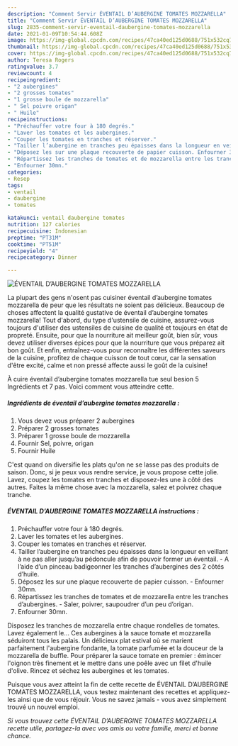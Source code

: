```yaml
---
description: "Comment Servir ÉVENTAIL D’AUBERGINE TOMATES MOZZARELLA"
title: "Comment Servir ÉVENTAIL D’AUBERGINE TOMATES MOZZARELLA"
slug: 2835-comment-servir-eventail-daubergine-tomates-mozzarella
date: 2021-01-09T10:54:44.608Z
image: https://img-global.cpcdn.com/recipes/47ca40ed125d0688/751x532cq70/eventail-daubergine-tomates-mozzarella-photo-principale-de-la-recette.jpg
thumbnail: https://img-global.cpcdn.com/recipes/47ca40ed125d0688/751x532cq70/eventail-daubergine-tomates-mozzarella-photo-principale-de-la-recette.jpg
cover: https://img-global.cpcdn.com/recipes/47ca40ed125d0688/751x532cq70/eventail-daubergine-tomates-mozzarella-photo-principale-de-la-recette.jpg
author: Teresa Rogers
ratingvalue: 3.7
reviewcount: 4
recipeingredient:
- "2 aubergines"
- "2 grosses tomates"
- "1 grosse boule de mozzarella"
- " Sel poivre origan"
- " Huile"
recipeinstructions:
- "Préchauffer votre four à 180 degrés."
- "Laver les tomates et les aubergines."
- "Couper les tomates en tranches et réserver."
- "Tailler l’aubergine en tranches peu épaisses dans la longueur en veillant à ne pas aller jusqu’au pédoncule afin de pouvoir former un éventail. A l’aide d’un pinceau badigeonner les tranches d’aubergines des 2 côtés d’huile."
- "Déposez les sur une plaque recouverte de papier cuisson. Enfourner 30mn."
- "Répartissez les tranches de tomates et de mozzarella entre les tranches d’aubergines. Saler, poivrer, saupoudrer d’un peu d’origan."
- "Enfourner 30mn."
categories:
- Resep
tags:
- ventail
- daubergine
- tomates

katakunci: ventail daubergine tomates 
nutrition: 127 calories
recipecuisine: Indonesian
preptime: "PT31M"
cooktime: "PT51M"
recipeyield: "4"
recipecategory: Dinner

---
```



![ÉVENTAIL D’AUBERGINE TOMATES MOZZARELLA](https://img-global.cpcdn.com/recipes/47ca40ed125d0688/751x532cq70/eventail-daubergine-tomates-mozzarella-photo-principale-de-la-recette.jpg)

La plupart des gens n'osent pas cuisiner éventail d’aubergine tomates mozzarella de peur que les résultats ne soient pas délicieux. Beaucoup de choses affectent la qualité gustative de éventail d’aubergine tomates mozzarella! Tout d'abord, du type d'ustensile de cuisine, assurez-vous toujours d'utiliser des ustensiles de cuisine de qualité et toujours en état de propreté. Ensuite, pour que la nourriture ait meilleur goût, bien sûr, vous devez utiliser diverses épices pour que la nourriture que vous préparez ait bon goût. Et enfin, entraînez-vous pour reconnaître les différentes saveurs de la cuisine, profitez de chaque cuisson de tout cœur, car la sensation d'être excité, calme et non pressé affecte aussi le goût de la cuisine!

<!--inarticleads1-->

À cuire éventail d’aubergine tomates mozzarella tue seul besion 5 Ingrédients et 7 pas. Voici comment vous atteindre cette.

##### Ingrédients de éventail d’aubergine tomates mozzarella :

1. Vous devez vous préparer 2 aubergines
1. Préparer 2 grosses tomates
1. Préparer 1 grosse boule de mozzarella
1. Fournir  Sel, poivre, origan
1. Fournir  Huile


C&#39;est quand on diversifie les plats qu&#39;on ne se lasse pas des produits de saison. Donc, si je peux vous rendre service, je vous propose cette jolie. Lavez, coupez les tomates en tranches et disposez-les une à côté des autres. Faites la même chose avec la mozzarella, salez et poivrez chaque tranche. 

<!--inarticleads2-->

##### ÉVENTAIL D’AUBERGINE TOMATES MOZZARELLA instructions :

1. Préchauffer votre four à 180 degrés.
1. Laver les tomates et les aubergines.
1. Couper les tomates en tranches et réserver.
1. Tailler l’aubergine en tranches peu épaisses dans la longueur en veillant à ne pas aller jusqu’au pédoncule afin de pouvoir former un éventail. - A l’aide d’un pinceau badigeonner les tranches d’aubergines des 2 côtés d’huile.
1. Déposez les sur une plaque recouverte de papier cuisson. - Enfourner 30mn.
1. Répartissez les tranches de tomates et de mozzarella entre les tranches d’aubergines. - Saler, poivrer, saupoudrer d’un peu d’origan.
1. Enfourner 30mn.


Disposez les tranches de mozzarella entre chaque rondelles de tomates. Lavez également le… Ces aubergines à la sauce tomate et mozzarella séduiront tous les palais. Un délicieux plat estival où se marient parfaitement l&#39;aubergine fondante, la tomate parfumée et la douceur de la mozzarella de buffle. Pour préparer la sauce tomate en premier : émincer l&#39;oignon très finement et le mettre dans une poêle avec un filet d&#39;huile d&#39;olive. Rincez et séchez les aubergines et les tomates. 

<!--inarticleads1-->

<p>
Puisque vous avez atteint la fin de cette recette de ÉVENTAIL D’AUBERGINE TOMATES MOZZARELLA, vous testez maintenant des recettes et appliquez-les ainsi que de vous réjouir. Vous ne savez jamais - vous avez simplement trouvé un nouvel emploi.
</p>

<p>
<i>Si vous trouvez cette ÉVENTAIL D’AUBERGINE TOMATES MOZZARELLA recette utile, partagez-la avec vos amis ou votre famille, merci et bonne chance.</i>
</p>
